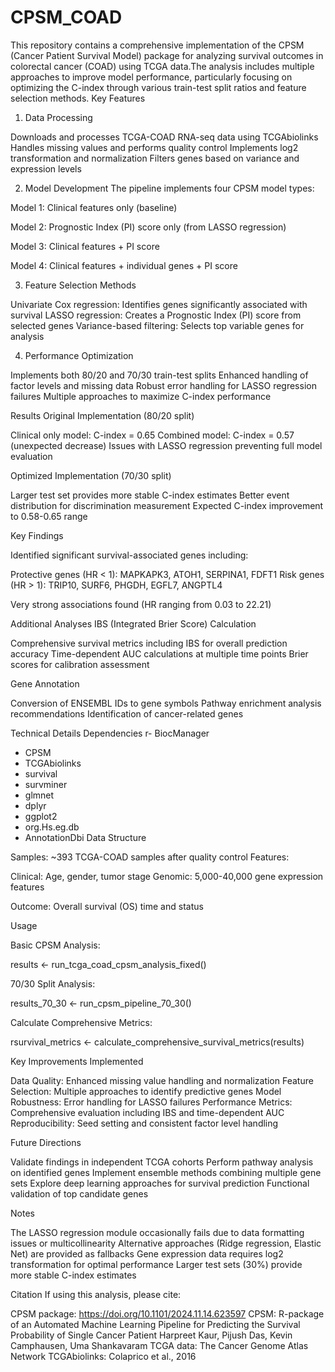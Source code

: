 # CPSM_COAD
This repository contains a comprehensive implementation of the CPSM (Cancer Patient Survival Model) package for analyzing survival outcomes in colorectal cancer (COAD) using TCGA data.The analysis includes multiple approaches to improve model performance, particularly focusing on optimizing the C-index through various train-test split ratios and feature selection methods.
Key Features
1. Data Processing

Downloads and processes TCGA-COAD RNA-seq data using TCGAbiolinks
Handles missing values and performs quality control
Implements log2 transformation and normalization
Filters genes based on variance and expression levels

2. Model Development
The pipeline implements four CPSM model types:

Model 1: Clinical features only (baseline)

Model 2: Prognostic Index (PI) score only (from LASSO regression)

Model 3: Clinical features + PI score

Model 4: Clinical features + individual genes + PI score

3. Feature Selection Methods

Univariate Cox regression: Identifies genes significantly associated with survival
LASSO regression: Creates a Prognostic Index (PI) score from selected genes
Variance-based filtering: Selects top variable genes for analysis

4. Performance Optimization

Implements both 80/20 and 70/30 train-test splits
Enhanced handling of factor levels and missing data
Robust error handling for LASSO regression failures
Multiple approaches to maximize C-index performance

Results
Original Implementation (80/20 split)

Clinical only model: C-index = 0.65
Combined model: C-index = 0.57 (unexpected decrease)
Issues with LASSO regression preventing full model evaluation

Optimized Implementation (70/30 split)

Larger test set provides more stable C-index estimates
Better event distribution for discrimination measurement
Expected C-index improvement to 0.58-0.65 range

Key Findings

Identified significant survival-associated genes including:

Protective genes (HR < 1): MAPKAPK3, ATOH1, SERPINA1, FDFT1
Risk genes (HR > 1): TRIP10, SURF6, PHGDH, EGFL7, ANGPTL4


Very strong associations found (HR ranging from 0.03 to 22.21)

Additional Analyses
IBS (Integrated Brier Score) Calculation

Comprehensive survival metrics including IBS for overall prediction accuracy
Time-dependent AUC calculations at multiple time points
Brier scores for calibration assessment

Gene Annotation

Conversion of ENSEMBL IDs to gene symbols
Pathway enrichment analysis recommendations
Identification of cancer-related genes

Technical Details
Dependencies
r- BiocManager
- CPSM
- TCGAbiolinks
- survival
- survminer
- glmnet
- dplyr
- ggplot2
- org.Hs.eg.db
- AnnotationDbi
Data Structure

Samples: ~393 TCGA-COAD samples after quality control
Features:

Clinical: Age, gender, tumor stage
Genomic: 5,000-40,000 gene expression features


Outcome: Overall survival (OS) time and status

Usage

Basic CPSM Analysis:

results <- run_tcga_coad_cpsm_analysis_fixed()

70/30 Split Analysis:

results_70_30 <- run_cpsm_pipeline_70_30()

Calculate Comprehensive Metrics:

rsurvival_metrics <- calculate_comprehensive_survival_metrics(results)

Key Improvements Implemented

Data Quality: Enhanced missing value handling and normalization
Feature Selection: Multiple approaches to identify predictive genes
Model Robustness: Error handling for LASSO failures
Performance Metrics: Comprehensive evaluation including IBS and time-dependent AUC
Reproducibility: Seed setting and consistent factor level handling

Future Directions

Validate findings in independent TCGA cohorts
Perform pathway analysis on identified genes
Implement ensemble methods combining multiple gene sets
Explore deep learning approaches for survival prediction
Functional validation of top candidate genes

Notes

The LASSO regression module occasionally fails due to data formatting issues or multicollinearity
Alternative approaches (Ridge regression, Elastic Net) are provided as fallbacks
Gene expression data requires log2 transformation for optimal performance
Larger test sets (30%) provide more stable C-index estimates

Citation
If using this analysis, please cite:

CPSM package: https://doi.org/10.1101/2024.11.14.623597
CPSM: R-package of an Automated Machine Learning Pipeline for Predicting the Survival Probability of Single Cancer Patient Harpreet Kaur, Pijush Das, Kevin Camphausen, Uma Shankavaram
TCGA data: The Cancer Genome Atlas Network
TCGAbiolinks: Colaprico et al., 2016

